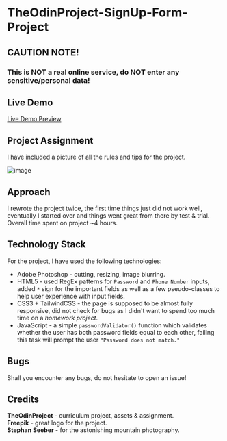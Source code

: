 # TheOdinProject-SignUp-Form-Project

## CAUTION NOTE!

### This is **NOT** a real online service, do **NOT** enter any sensitive/personal data!

## Live Demo

[Live Demo Preview](https://aquarush.github.io/TheOdinProject-SignUp-Form-Project/)

## Project Assignment

I have included a picture of all the rules and tips for the project.

![image](https://github.com/AquaRush/TheOdinProject-SignUp-Form-Project/assets/25262287/b1dca57a-c2f5-4cc6-a652-ad8b0084a041)

## Approach

I rewrote the project twice, the first time things just did not work well, eventually I started over and things went great from there by test & trial.
Overall time spent on project ~4 hours.

## Technology Stack

For the project, I have used the following technologies:
* Adobe Photoshop - cutting, resizing, image blurring.
* HTML5 - used RegEx patterns for `Password` and `Phone Number` inputs, added `*` sign for the important fields as well as a few pseudo-classes to help user experience with input fields.
* CSS3 + TailwindCSS - the page is supposed to be almost fully responsive, did not check for bugs as I didn't want to spend too much time on a *homework project*.
* JavaScript - a simple `passwordValidator()` function which validates whether the user has both password fields equal to each other, failing this task will prompt the user `"Password does not match."`

## Bugs

Shall you encounter any bugs, do not hesitate to open an issue!

## Credits

**TheOdinProject** - curriculum project, assets & assignment.  
**Freepik** - great logo for the project.  
**Stephan Seeber** - for the astonishing mountain photography.
